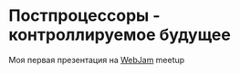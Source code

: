 # Постпроцессоры - контроллируемое будущее

Моя первая презентация на [WebJam](http://webjam.club/) meetup
